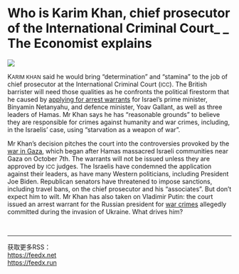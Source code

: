 # Who is Karim Khan, chief prosecutor of the International Criminal Court_ _ The Economist explains

<img src="https://images.weserv.nl/?url=www.economist.com/img/b/1280/720/90/media-assets/image/20240525_BLP518.jpg" /><div></div><p><span>K</span><small>ARIM KHAN</small> said he would bring “determination” and “stamina” to the job of chief prosecutor at the International Criminal Court (<small>ICC</small>). The British barrister will need those qualities as he confronts the political firestorm that he caused by <a href="https://www.economist.com/middle-east-and-africa/2024/05/20/the-iccs-threat-to-arrest-binyamin-netanyahu-has-shocked-israel">applying for arrest warrants</a> for Israel’s prime minister, Binyamin Netanyahu, and defence minister, Yoav Gallant, as well as three leaders of Hamas. Mr Khan says he has “reasonable grounds” to believe they are responsible for crimes against humanity and war crimes, including, in the Israelis’ case, using “starvation as a weapon of war”. </p><p>Mr Khan’s decision pitches the court into the controversies provoked by the <a href="https://www.economist.com/briefing/2024/03/21/the-war-in-gaza-may-topple-hamas-without-making-israel-safer">war in Gaza</a>, which began after Hamas massacred Israeli communities near Gaza on October 7th. The warrants will not be issued unless they are approved by <small>ICC</small> judges. The Israelis have condemned the application against their leaders, as have many Western politicians, including President Joe Biden. Republican senators have threatened to impose sanctions, including travel bans, on the chief prosecutor and his “associates”. But don’t expect him to wilt. Mr Khan has also taken on Vladimir Putin: the court issued an arrest warrant for the Russian president for <a href="https://www.economist.com/europe/2023/02/23/why-vladimir-putin-will-never-stand-trial-in-the-hague">war crimes</a> allegedly committed during the invasion of Ukraine. What drives him?</p><br /><hr /><div>获取更多RSS：<br /><a href="https://feedx.net" style="color: orange;" target="_blank">https://feedx.net</a> <br /><a href="https://feedx.run" style="color: orange;" target="_blank">https://feedx.run</a><br /></div>